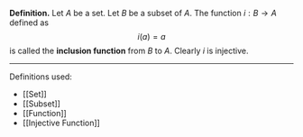 **Definition.** Let $A$ be a set. Let $B$ be a subset of $A$. The function $i:B\to A$ defined as $$i(a)=a$$is called the **inclusion function** from $B$ to $A$. Clearly $i$ is injective.
***
Definitions used:
- [[Set]]
- [[Subset]]
- [[Function]]
- [[Injective Function]]